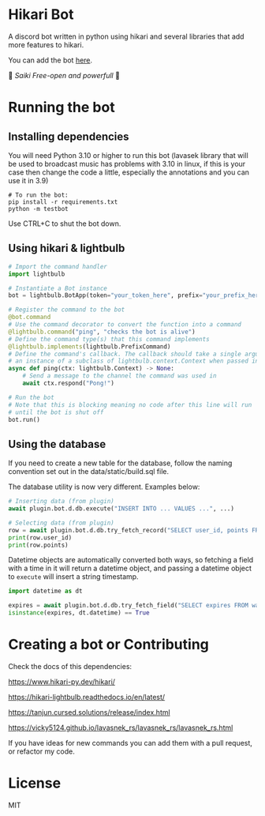 # Hikari Bot

A discord bot written in python using hikari and several libraries that add more features to hikari.

You can add the bot [here](https://discord.com/oauth2/authorize?client_id=892053033792454727&permissions=8&scope=bot%20applications.commands).


🍃 _Saiki Free-open and powerfull_ 🍃


# Running the bot

## Installing dependencies

You will need Python 3.10 or higher to run this bot (lavasek library that will be used to broadcast music has problems with 3.10 in linux, if this is your case then change the code a little, especially the annotations and you can use it in 3.9) 

```
# To run the bot:
pip install -r requirements.txt
python -m testbot
```
Use CTRL+C to shut the bot down.


## Using hikari & lightbulb

```python
# Import the command handler
import lightbulb

# Instantiate a Bot instance
bot = lightbulb.BotApp(token="your_token_here", prefix="your_prefix_here")

# Register the command to the bot
@bot.command
# Use the command decorator to convert the function into a command
@lightbulb.command("ping", "checks the bot is alive")
# Define the command type(s) that this command implements
@lightbulb.implements(lightbulb.PrefixCommand)
# Define the command's callback. The callback should take a single argument which will be
# an instance of a subclass of lightbulb.context.Context when passed in
async def ping(ctx: lightbulb.Context) -> None:
    # Send a message to the channel the command was used in
    await ctx.respond("Pong!")

# Run the bot
# Note that this is blocking meaning no code after this line will run
# until the bot is shut off
bot.run()
```
## Using the database

If you need to create a new table for the database, follow the naming convention set out in the data/static/build.sql file.

The database utility is now very different. Examples below:

```py
# Inserting data (from plugin)
await plugin.bot.d.db.execute("INSERT INTO ... VALUES ...", ...)

# Selecting data (from plugin)
row = await plugin.bot.d.db.try_fetch_record("SELECT user_id, points FROM experience WHERE user_id = ?", ...)
print(row.user_id)
print(row.points)
```

Datetime objects are automatically converted both ways, so fetching a field with a time in it will return a datetime object, and passing a datetime object to `execute` will insert a string timestamp.

```py
import datetime as dt

expires = await plugin.bot.d.db.try_fetch_field("SELECT expires FROM warnings WHERE user_id = ?")
isinstance(expires, dt.datetime) == True
```

# Creating a bot or Contributing

Check the docs of this dependencies:

https://www.hikari-py.dev/hikari/

https://hikari-lightbulb.readthedocs.io/en/latest/

https://tanjun.cursed.solutions/release/index.html

https://vicky5124.github.io/lavasnek_rs/lavasnek_rs/lavasnek_rs.html

If you have ideas for new commands you can add them with a pull request, or refactor my code.

# License
MIT

